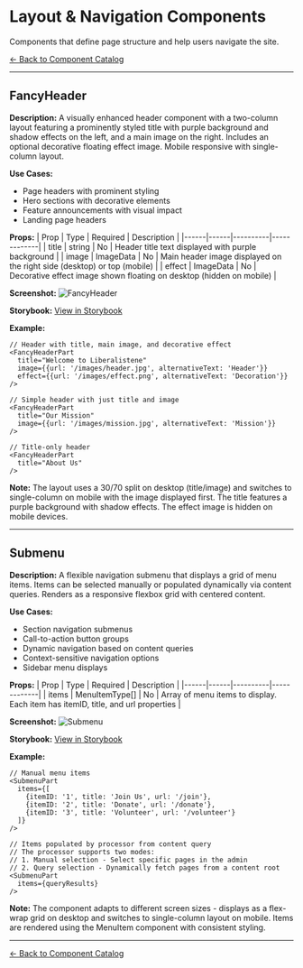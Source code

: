 # Layout & Navigation Components

Components that define page structure and help users navigate the site.

[← Back to Component Catalog](README.md)

---

## FancyHeader

**Description:** A visually enhanced header component with a two-column layout featuring a prominently styled title with purple background and shadow effects on the left, and a main image on the right. Includes an optional decorative floating effect image. Mobile responsive with single-column layout.

**Use Cases:**
- Page headers with prominent styling
- Hero sections with decorative elements
- Feature announcements with visual impact
- Landing page headers

**Props:**
| Prop | Type | Required | Description |
|------|------|----------|-------------|
| title | string | No | Header title text displayed with purple background |
| image | ImageData | No | Main header image displayed on the right side (desktop) or top (mobile) |
| effect | ImageData | No | Decorative effect image shown floating on desktop (hidden on mobile) |

**Screenshot:**
![FancyHeader](../../screenshots/fancyheader.webp)

**Storybook:** [View in Storybook](http://localhost:6006/?path=/story/parts-fancyheader)

**Example:**
```tsx
// Header with title, main image, and decorative effect
<FancyHeaderPart
  title="Welcome to Liberalistene"
  image={{url: '/images/header.jpg', alternativeText: 'Header'}}
  effect={{url: '/images/effect.png', alternativeText: 'Decoration'}}
/>

// Simple header with just title and image
<FancyHeaderPart
  title="Our Mission"
  image={{url: '/images/mission.jpg', alternativeText: 'Mission'}}
/>

// Title-only header
<FancyHeaderPart
  title="About Us"
/>
```

**Note:** The layout uses a 30/70 split on desktop (title/image) and switches to single-column on mobile with the image displayed first. The title features a purple background with shadow effects. The effect image is hidden on mobile devices.

---

## Submenu

**Description:** A flexible navigation submenu that displays a grid of menu items. Items can be selected manually or populated dynamically via content queries. Renders as a responsive flexbox grid with centered content.

**Use Cases:**
- Section navigation submenus
- Call-to-action button groups
- Dynamic navigation based on content queries
- Context-sensitive navigation options
- Sidebar menu displays

**Props:**
| Prop | Type | Required | Description |
|------|------|----------|-------------|
| items | MenuItemType[] | No | Array of menu items to display. Each item has itemID, title, and url properties |

**Screenshot:**
![Submenu](../../screenshots/submenu.png)

**Storybook:** [View in Storybook](http://localhost:6006/?path=/story/parts-submenu)

**Example:**
```tsx
// Manual menu items
<SubmenuPart
  items={[
    {itemID: '1', title: 'Join Us', url: '/join'},
    {itemID: '2', title: 'Donate', url: '/donate'},
    {itemID: '3', title: 'Volunteer', url: '/volunteer'}
  ]}
/>

// Items populated by processor from content query
// The processor supports two modes:
// 1. Manual selection - Select specific pages in the admin
// 2. Query selection - Dynamically fetch pages from a content root
<SubmenuPart
  items={queryResults}
/>
```

**Note:** The component adapts to different screen sizes - displays as a flex-wrap grid on desktop and switches to single-column layout on mobile. Items are rendered using the MenuItem component with consistent styling.

---

[← Back to Component Catalog](README.md)
